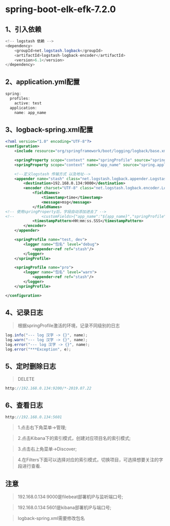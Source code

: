 # spring-boot-elk-efk-7.2.0
## 1、引入依赖

```java
<!-- logstash 依赖 -->
<dependency>
    <groupId>net.logstash.logback</groupId>
    <artifactId>logstash-logback-encoder</artifactId>
    <version>6.1</version>
</dependency>
```

## 2、application.yml配置

```java
spring:
  profiles:
    active: test
  application:
    name: app_name
```

## 3、logback-spring.xml配置

```xml
<?xml version="1.0" encoding="UTF-8"?>
<configuration>
    <include resource="org/springframework/boot/logging/logback/base.xml" />

    <springProperty scope="context" name="springProfile" source="spring.profiles.active" defaultValue="test"/>
    <springProperty scope="context" name="app_name" source="spring.application.name" defaultValue="app_name"/>

    <!--定义logstash 传输方式 以及地址-->
    <appender name="stash" class="net.logstash.logback.appender.LogstashTcpSocketAppender">
        <destination>192.168.0.134:9000</destination>
        <encoder charset="UTF-8" class="net.logstash.logback.encoder.LogstashEncoder">
            <fieldNames>
                <timestamp>time</timestamp>
                <message>msg</message>
            </fieldNames>
<!-- 使用springProperty后，字段自动添加进去了 -->
<!--            <customFields>{"app_name":"${app_name}","springProfile":"${springProfile}"}</customFields>-->
            <timestampPattern>HH:mm:ss.SSS</timestampPattern>
        </encoder>
    </appender>

    <springProfile name="test, dev">
        <logger name="包名" level="debug">
            <appender-ref ref="stash"/>
        </logger>
    </springProfile>

    <springProfile name="pro">
        <logger name="包名" level="warn">
            <appender-ref ref="stash"/>
        </logger>
    </springProfile>

</configuration>
```

## 4、记录日志

> 根据springProfile激活的环境，记录不同级别的日志

```java
log.info("--- log 汉字 -> {}", name);
log.warn("--- log 汉字 -> {}", name);
log.error("--- log 汉字 -> {}", name);
log.error("***Exception", e);
```

## 5、定时删除日志

> DELETE

```java
http://192.168.0.134:9200/*-2019.07.22
```

## 6、查看日志

```java
http://192.168.0.134:5601
```

> 1.点击右下角菜单->管理;

> 2.点击Kibana下的索引模式，创建对应项目名的索引模式;

> 3.点击右上角菜单->Discover;

> 4.在Filters下面可以选择对应的索引模式，切换项目，可选择想要关注的字段进行查看.

## 注意

> 192.168.0.134:9000是filebeat部署机IP与监听端口号;

> 192.168.0.134:5601是kibana部署机IP与端口号;

> logback-spring.xml需要修改包名
